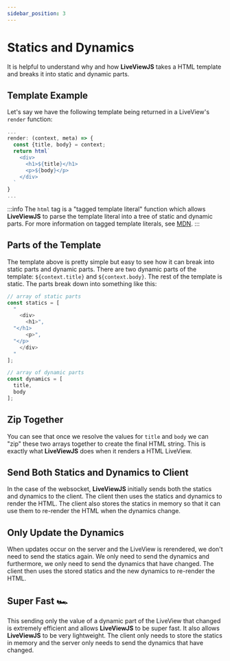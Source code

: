 ```yaml
---
sidebar_position: 3
---
```


# Statics and Dynamics

It is helpful to understand why and how **LiveViewJS** takes a HTML template and breaks it into static and dynamic
parts.

## Template Example

Let's say we have the following template being returned in a LiveView's `render` function:

```ts
...
render: (context, meta) => {
  const {title, body} = context;
  return html`
    <div>
      <h1>${title}</h1>
      <p>${body}</p>
    </div>
  `
}
...
```

:::info The `html` tag is a "tagged template literal" function which allows **LiveViewJS** to parse the template literal
into a tree of static and dynamic parts. For more information on tagged template literals, see
[MDN](https://developer.mozilla.org/en-US/docs/Web/JavaScript/Reference/Template_literals#tagged_templates). :::

## Parts of the Template

The template above is pretty simple but easy to see how it can break into static parts and dynamic parts. There are two
dynamic parts of the template: `${context.title}` and `${context.body}`. The rest of the template is static. The parts
break down into something like this:

```ts
// array of static parts
const statics = [
  "
    <div>
      <h1>",
  "</h1>
      <p>",
  "</p>
    </div>
  "
];

// array of dynamic parts
const dynamics = [
  title,
  body
];

```

## Zip Together

You can see that once we resolve the values for `title` and `body` we can "zip" these two arrays together to create the
final HTML string. This is exactly what **LiveViewJS** does when it renders a HTML LiveView.

## Send Both Statics and Dynamics to Client

In the case of the websocket, **LiveViewJS** initially sends both the statics and dynamics to the client. The client
then uses the statics and dynamics to render the HTML. The client also stores the statics in memory so that it can use
them to re-render the HTML when the dynamics change.

## Only Update the Dynamics

When updates occur on the server and the LiveView is rerendered, we don't need to send the statics again. We only need
to send the dynamics and furthermore, we only need to send the dynamics that have changed. The client then uses the
stored statics and the new dynamics to re-render the HTML.

## Super Fast 🏎

This sending only the value of a dynamic part of the LiveView that changed is extremely efficient and allows
**LiveViewJS** to be super fast. It also allows **LiveViewJS** to be very lightweight. The client only needs to store
the statics in memory and the server only needs to send the dynamics that have changed.
